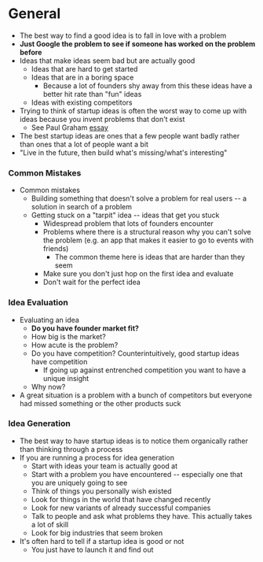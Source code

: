 # General

- The best way to find a good idea is to fall in love with a problem
- **Just Google the problem to see if someone has worked on the problem before**
- Ideas that make ideas seem bad but are actually good
  - Ideas that are hard to get started
  - Ideas that are in a boring space
    - Because a lot of founders shy away from this these ideas have a better hit rate than "fun" ideas
  - Ideas with existing competitors
- Trying to think of startup ideas is often the worst way to come up with ideas because you invent problems that don't exist
  - See Paul Graham [essay](https://paulgraham.com/startupideas.html#:~:text=It's%20to%20look%20for%20problems,others%20realize%20are%20worth%20doing.)
- The best startup ideas are ones that a few people want badly rather than ones that a lot of people want a bit
- "Live in the future, then build what's missing/what's interesting"

### Common Mistakes
- Common mistakes
  - Building something that doesn't solve a problem for real users -- a solution in search of a problem
  - Getting stuck on a "tarpit" idea -- ideas that get you stuck
    - Widespread problem that lots of founders encounter
    - Problems where there is a structural reason why you can't solve the problem (e.g. an app that makes it easier to go to events with friends)
        - The common theme here is ideas that are harder than they seem
    - Make sure you don't just hop on the first idea and evaluate
    - Don't wait for the perfect idea

### Idea Evaluation

- Evaluating an idea
  - **Do you have founder market fit?**
  - How big is the market?
  - How acute is the problem?
  - Do you have competition? Counterintuitively, good startup ideas have competition
    - If going up against entrenched competition you want to have a unique insight
  - Why now?
- A great situation is a problem with a bunch of competitors but everyone had missed something or the other products suck

### Idea Generation

- The best way to have startup ideas is to notice them organically rather than thinking through a process
- If you are running a process for idea generation
  - Start with ideas your team is actually good at 
  - Start with a problem you have encountered -- especially one that you are uniquely going to see
  - Think of things you personally wish existed
  - Look for things in the world that have changed recently
  - Look for new variants of already successful companies
  - Talk to people and ask what problems they have. This actually takes a lot of skill
  - Look for big industries that seem broken
- It's often hard to tell if a startup idea is good or not
  - You just have to launch it and find out